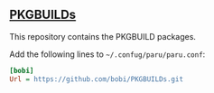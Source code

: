 ## [PKGBUILDs](https://wiki.archlinux.org/index.php/PKGBUILD)

This repository contains the PKGBUILD packages.

Add the following lines to `~/.confug/paru/paru.conf`:

```ini
[bobi]
Url = https://github.com/bobi/PKGBUILDs.git
```
